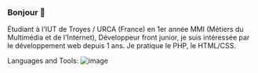 ### Bonjour 👋

Étudiant à l'IUT de Troyes / URCA (France) en 1er année MMI (Métiers du Multimédia et de l'Internet), Développeur front junior, je suis intéressée par le développement web depuis 1 ans. Je pratique le PHP, le HTML/CSS.



Languages and Tools:
![image](https://user-images.githubusercontent.com/126667847/228551733-d9aa4d44-45dd-4e08-9df3-b220c9dee231.png)


<!--
**TayeYanis/TayeYanis** is a ✨ _special_ ✨ repository because its `README.md` (this file) appears on your GitHub profile.

Here are some ideas to get you started:

- 🔭 I’m currently working on ...
- 🌱 I’m currently learning ...
- 👯 I’m looking to collaborate on ...
- 🤔 I’m looking for help with ...
- 💬 Ask me about ...
- 📫 How to reach me: ...
- 😄 Pronouns: ...
- ⚡ Fun fact: ...
-->
